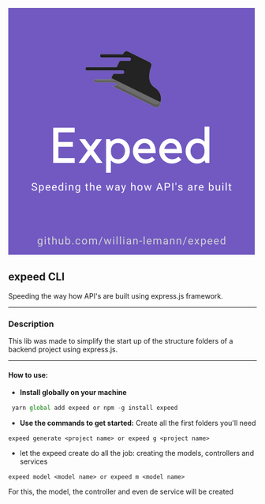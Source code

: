 ![](src/assets/expeed-logo.png)


## expeed CLI

Speeding the way how API's are built using express.js framework.

---

### Description

This lib was made to simplify the start up of the structure folders of a backend project using express.js.

---

#### How to use:

- **Install globally on your machine**
 

 ~~~javascript
  yarn global add expeed or npm -g install expeed
~~~
- **Use the commands to get started:**
Create all the first folders you'll need

~~~
expeed generate <project name> or expeed g <project name>
~~~

- let the expeed create do all the job:
creating the models, controllers and services

~~~
expeed model <model name> or expeed m <model name>
~~~

For this, the model, the controller and even de service will be created 

